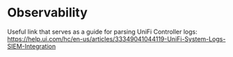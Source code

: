 # Observability

Useful link that serves as a guide for parsing UniFi Controller
logs: https://help.ui.com/hc/en-us/articles/33349041044119-UniFi-System-Logs-SIEM-Integration
